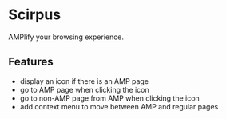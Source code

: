 # Scirpus

AMPlify your browsing experience.

## Features

- display an icon if there is an AMP page
- go to AMP page when clicking the icon
- go to non-AMP page from AMP when clicking the icon
- add context menu to move between AMP and regular pages
